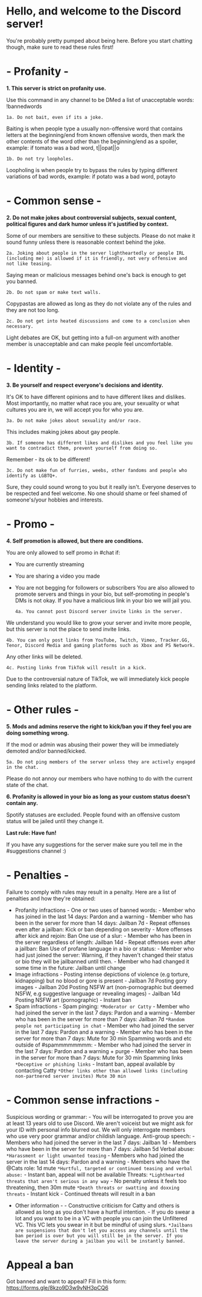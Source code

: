 # Hello, and welcome to the Discord server!
You're probably pretty pumped about being here. Before you start chatting though, make sure to read these rules first!

# - Profanity -

**1. This server is strict on profanity use.**

Use this command in any channel to be DMed a list of unacceptable words: !bannedwords

  `1a. Do not bait, even if its a joke.`
    
Baiting is when people type a usually non-offensive word that contains letters at the beginning/end from known offensive words, then mark the other contents of the word other than the beginning/end as a spoiler, example: if tomato was a bad word, t||opat\|\|o

  `1b. Do not try loopholes.`
    
Loopholing is when people try to bypass the rules by typing different variations of bad words, example: if potato was a bad word, potayto

# - Common sense -

**2. Do not make jokes about controversial subjects, sexual content, political figures and dark humor unless it's justified by context.**

Some of our members are sensitive to these subjects. Please do not make it sound funny unless there is reasonable context behind the joke.

   `2a. Joking about people in the server lightheartedly or people IRL (including me) is allowed if it is friendly, not very offensive and not like teasing.`
    
Saying mean or malicious messages behind one's back is enough to get you banned.

   `2b. Do not spam or make text walls.`
    
Copypastas are allowed as long as they do not violate any of the rules and they are not too long.

   `2c. Do not get into heated discussions and come to a conclusion when necessary.`
    
Light debates are OK, but getting into a full-on argument with another member is unacceptable and can make people feel uncomfortable.

# - Identity -

**3. Be yourself and respect everyone's decisions and identity.**

It's OK to have different opinions and to have different likes and dislikes. Most importantly, no matter what race you are, your sexuality or what cultures you are in, we will accept you for who you are.

   `3a. Do not make jokes about sexuality and/or race.`
   
This includes making jokes about gay people.

   `3b. If someone has different likes and dislikes and you feel like you want to contradict them, prevent yourself from doing so.`
   
Remember - its ok to be different!

   `3c. Do not make fun of furries, weebs, other fandoms and people who identify as LGBTQ+.`
   
Sure, they could sound wrong to you but it really isn't. Everyone deserves to be respected and feel welcome. No one should shame or feel shamed of someone's/your hobbies and interests. 

# - Promo -

**4. Self promotion is allowed, but there are conditions.**

You are only allowed to self promo in #chat if:
- You are currently streaming
- You are sharing a video you made
- You are not begging for followers or subscribers
You are also allowed to promote servers and things in your bio, but self-promoting in people's DMs is not okay. If you have a malicious link in your bio we will jail you.

   `4a. You cannot post Discord server invite links in the server.`
   
We understand you would like to grow your server and invite more people, but this server is not the place to send invite links.

   `4b. You can only post links from YouTube, Twitch, Vimeo, Tracker.GG, Tenor, Discord Media and gaming platforms such as Xbox and PS Network.`
   
Any other links will be deleted.

   `4c. Posting links from TikTok will result in a kick.`

Due to the controversial nature of TikTok, we will immediately kick people sending links related to the platform.

# - Other rules -

**5. Mods and admins reserve the right to kick/ban you if they feel you are doing something wrong.**

If the mod or admin was abusing their power they will be immediately demoted and/or banned/kicked.

   `5a. Do not ping members of the server unless they are actively engaged in the chat.`

Please do not annoy our members who have nothing to do with the current state of the chat.

**6. Profanity is allowed in your bio as long as your custom status doesn't contain any.**
   
Spotify statuses are excluded. People found with an offensive custom status will be jailed until they change it.

**Last rule: Have fun!**

If you have any suggestions for the server make sure you tell me in the #suggestions channel :)



# - Penalties -
Failure to comply with rules may result in a penalty. Here are a list of penalties and how they're obtained:

- Profanity infractions -
One or two uses of banned words:
          - Member who has joined in the last 14 days: Pardon and a warning
          - Member who has been in the server for more than 14 days: Jailban 7d
          - Repeat offenses even after a jailban: Kick or ban depending on severity
          - More offenses after kick and rejoin: Ban
One use of a slur:
          - Member who has been in the server regardless of length: Jailban 14d
          - Repeat offenses even after a jailban: Ban
Use of profane language in a bio or status:
          - Member who had just joined the server: Warning, if they haven't changed their status or bio they will be jailbanned until then.
          - Member who had changed it some time in the future: Jailban until change
- Image infractions -
Posting intense depictions of violence (e.g torture, kidnapping) but no blood or gore is present - Jailban 7d
Posting gory images - Jailban 20d
Posting NSFW art (non-pornographic but deemed NSFW, e.g suggestive language or revealing images) - Jailban 14d
Posting NSFW art (pornographic) - Instant ban
- Spam infractions -
Spam pinging:
          `*Moderator or Catty`
          - Member who had joined the server in the last 7 days: Pardon and a warning
          - Member who has been in the server for more than 7 days: Jailban 7d
          `*Random people not participating in chat`
          - Member who had joined the server in the last 7 days: Pardon and a warning
          - Member who has been in the server for more than 7 days: Mute for 30 min
Spamming words and etc outside of #spammmmmmmm:
          - Member who had joined the server in the last 7 days: Pardon and a warning + purge
          - Member who has been in the server for more than 7 days: Mute for 30 min
Spamming links
          `*Deceptive or phishing links`
          - Instant ban, appeal available by contacting Catty
          `*Other links other than allowed links (including non-partnered server invites) Mute 30 min`
          
# - Common sense infractions -
Suspicious wording or grammar:
          - You will be interrogated to prove you are at least 13 years old to use Discord. We aren't voiceist but we might ask for your ID with personal info blurred out. We will only interrogate members who use very poor grammar and/or childish language.
 Anti-group speech:
          - Members who had joined the server in the last 7 days: Jailban 1d
          - Members who have been in the server for more than 7 days: Jailban 5d
Verbal abuse:
          `*Harassment or light unwanted teasing`
          - Members who had joined the server in the last 14 days: Pardon and a warning
          - Members who have the @Cats role: 1d mute
           `*Hurtful, targeted or continued teasing and verbal abuse:`
          - Instant ban, appeal will not be available
Threats:
          `*Lighthearted threats that aren't serious in any way`
          - No penalty unless it feels too threatening, then 30m mute
          `*Death threats or swatting and doxxing threats`
          - Instant kick
          - Continued threats will result in a ban
- Other information -
          - Constructive criticism for Catty and others is allowed as long as you don't have a hurtful intention.
          - If you do swear a lot and you want to be in a VC with people you can join the Unfiltered VC. This VC lets you swear in it but be mindful of using slurs. 
`*Jailbans are suspensions that don't let you access any channels until the ban period is over but you will still be in the server. If you leave the server during a jailban you will be instantly banned.`




# Appeal a ban

Got banned and want to appeal? Fill in this form: https://forms.gle/8kzo9D3w9vNH3pCQ6


   

